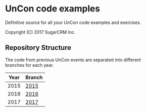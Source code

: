 # UnCon code examples
Definitive source for all your UnCon code examples and exercises.

Copyright (C) 2017 SugarCRM Inc.

## Repository Structure
The code from previous UnCon events are separated into different branches for each year.

| Year   | Branch|
---------|--------
| 2015   | [2015](https://github.com/sugarcrm/uncon/tree/2015) |
| 2016   | [2016](https://github.com/sugarcrm/uncon/tree/2016) |
| 2017   | [2017](https://github.com/sugarcrm/uncon/tree/2017) |
